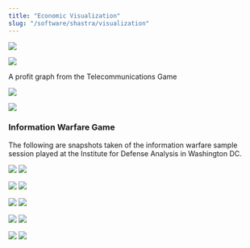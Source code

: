 ```yaml
---
title: "Economic Visualization"
slug: "/software/shastra/visualization"
---
```


![](https://cvcweb.ices.utexas.edu/cvcwp/wp-content/uploads/2018/06/seas_sm.jpg)

![](https://cvcweb.ices.utexas.edu/cvcwp/wp-content/uploads/2018/06/gemsviz_sm.jpg)

A profit graph from the Telecommunications Game

![](https://cvcweb.ices.utexas.edu/cvcwp/wp-content/uploads/2018/06/snappy.jpg)

![](https://cvcweb.ices.utexas.edu/cvcwp/wp-content/uploads/2018/06/tele2.jpg)

### Information Warfare Game

The following are snapshots taken of the information warfare sample session played at the Institute for Defense Analysis in Washington DC.

![](https://cvcweb.ices.utexas.edu/cvcwp/wp-content/uploads/2018/06/glob7_sm.jpg)
![](https://cvcweb.ices.utexas.edu/cvcwp/wp-content/uploads/2018/06/glob7.jpg)

![](https://cvcweb.ices.utexas.edu/cvcwp/wp-content/uploads/2018/06/glob6.jpg)
![](https://cvcweb.ices.utexas.edu/cvcwp/wp-content/uploads/2018/06/glob5_sm.jpg)

![](https://cvcweb.ices.utexas.edu/cvcwp/wp-content/uploads/2018/06/glob5.jpg)
![](https://cvcweb.ices.utexas.edu/cvcwp/wp-content/uploads/2018/06/glob4.jpg)

![](https://cvcweb.ices.utexas.edu/cvcwp/wp-content/uploads/2018/06/glob3_sm.jpg)
![](https://cvcweb.ices.utexas.edu/cvcwp/wp-content/uploads/2018/06/glob3.jpg)

![](https://cvcweb.ices.utexas.edu/cvcwp/wp-content/uploads/2018/06/glob2.jpg)
![](https://cvcweb.ices.utexas.edu/cvcwp/wp-content/uploads/2018/06/glob1.jpg)
